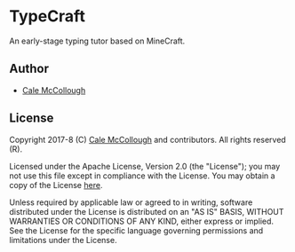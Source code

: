 ﻿# TypeCraftAn early-stage typing tutor based on MineCraft.## Author* [Cale McCollough](https://calemccollough.github.io)## LicenseCopyright 2017-8 (C) [Cale McCollough](mailto:calemccollough@gmail.com) and contributors. All rights reserved (R).Licensed under the Apache License, Version 2.0 (the "License"); you may not use this file except in compliance with the License. You may obtain a copy of the License [here](http://www.apache.org/licenses/LICENSE-2.0).Unless required by applicable law or agreed to in writing, software distributed under the License is distributed on an "AS IS" BASIS, WITHOUT WARRANTIES OR CONDITIONS OF ANY KIND, either express or implied. See the License for the specific language governing permissions and limitations under the License.